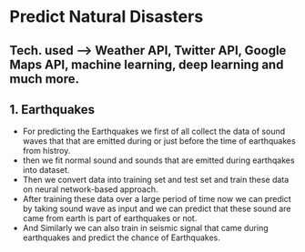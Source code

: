 # Predict Natural Disasters
## Tech. used --> Weather API, Twitter API, Google Maps API, machine learning, deep learning and much more.
## 1. Earthquakes
* For predicting the Earthquakes we first of all collect the data of sound waves that that are emitted during or just before the time of earthquakes from histroy.
* then we fit normal sound and sounds that are emitted during earthqakes into dataset.
* Then we convert data into training set and test set and train these data on neural network-based approach.
* After training these data over a large period of time now we can predict by taking sound wave as input and we can predict that these sound are came from earth is part of earthquakes or not.
* And Similarly we can also train in seismic signal that came during earthquakes and predict the chance of Earthquakes.
